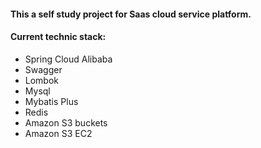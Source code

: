 #### This a self study project for Saas cloud service platform. 
#### Current technic stack:
<ul>
    <li>Spring Cloud Alibaba</li>
    <li>Swagger</li>
    <li>Lombok</li>
    <li>Mysql</li>
    <li>Mybatis Plus</li>
    <li>Redis</li>
    <li>Amazon S3 buckets</li>
    <li>Amazon S3 EC2</li>
</ul>

